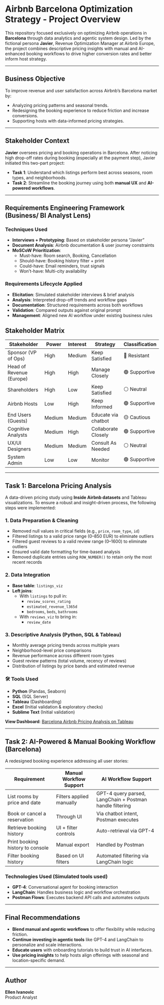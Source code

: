# Airbnb Barcelona Optimization Strategy - Project Overview 

This repository focused exclusively on optimizing Airbnb operations in **Barcelona** through data analytics and agentic system design. Led by the fictional persona **Javier**, Revenue Optimization Manager at Airbnb Europe, the project combines descriptive pricing insights with manual and AI-enhanced booking workflows to drive higher conversion rates and better inform host strategy.

---

## Business Objective

To improve revenue and user satisfaction across Airbnb’s Barcelona market by:
- Analyzing pricing patterns and seasonal trends.
- Redesigning the booking experience to reduce friction and increase conversions.
- Supporting hosts with data-informed pricing strategies.

---

## Stakeholder Context

**Javier** oversees pricing and booking operations in Barcelona. After noticing high drop-off rates during booking (especially at the payment step), Javier initiated this two-part project:
- **Task 1**: Understand which listings perform best across seasons, room types, and neighborhoods.
- **Task 2**: Streamline the booking journey using both **manual UX** and **AI-powered workflows**.

---

## Requirements Engineering Framework (Business/ BI Analyst Lens)

### Techniques Used

- **Interviews + Prototyping**: Based on stakeholder persona “Javier”
- **Document Analysis**: Airbnb documentation & user journey constraints
- **MoSCoW Prioritization**:
  - Must-have: Room search, Booking, Cancellation
  - Should-have: Booking history filter + print
  - Could-have: Email reminders, trust signals
  - Won’t-have: Multi-city availability

### Requirements Lifecycle Applied

- **Elicitation**: Simulated stakeholder interviews & brief analysis
- **Analysis**: Interpreted drop-off trends and workflow gaps
- **Documentation**: Structured requirements across both workflows
- **Validation**: Compared outputs against original prompt
- **Management**: Aligned new AI workflow under existing business rules

## Stakeholder Matrix

| Stakeholder                  | Power  | Interest | Strategy             | Classification |
| ---------------------------- | ------ | -------- | -------------------- | -------------- |
| Sponsor (VP of Ops)          | High   | Medium   | Keep Satisfied        | 🔴 Resistant    |
| Head of Revenue (Europe)     | High   | High     | Manage Closely        | 🟢 Supportive   |
| Shareholders                 | High   | Low      | Keep Satisfied        | ⚪ Neutral      |
| Airbnb Hosts                 | Low    | High     | Keep Informed         | 🟢 Supportive   |
| End Users (Guests)           | Medium | Medium   | Educate via chatbot   | 🟡 Cautious     |
| Cognitive Analysts           | Medium | High     | Collaborate Closely   | 🟢 Supportive   |
| UX/UI Designers              | Medium | Medium   | Consult As Needed     | ⚪ Neutral      |
| System Admin                 | Low    | Low      | Monitor               | 🟢 Supportive   |

---

## Task 1: Barcelona Pricing Analysis

A data-driven pricing study using **Inside Airbnb datasets** and Tableau visualizations. To ensure a robust and insight-driven process, the following steps were implemented:

### 1. Data Preparation & Cleaning
- Removed null values in critical fields (e.g., `price`, `room_type`, `id`)
- Filtered listings to a valid price range (0–850 EUR) to eliminate outliers
- Filtered guest reviews to a valid review range (0–1600) to eliminate outliers
- Ensured valid date formatting for time-based analysis
- Removed duplicate entries using `ROW_NUMBER()` to retain only the most recent records

### 2. Data Integration
- **Base table**: `listings_viz`
- **Left joins**:
  - With `listings` to pull in:
    - `review_scores_rating`
    - `estimated_revenue_l365d`
    - `bedrooms`, `beds`, `bathrooms`
  - With `reviews_viz` to bring in:
    - `review_date`

### 3. Descriptive Analysis (Python, SQL & Tableau)
- Monthly average pricing trends across multiple years
- Neighborhood-level price comparisons
- Revenue performance across different room types
- Guest review patterns (total volume, recency of reviews)
- Distribution of listings by price bands and estimated revenue

### 🛠️ Tools Used
- **Python** (Pandas, Seaborn)
- **SQL** (SQL Server)
- **Tableau** (Dashboarding)
- **Excel** (Initial validation & exploratory checks)
- **Sublime Text** (Initial validation)


**View Dashboard**: [Barcelona Airbnb Pricing Analysis on Tableau](https://public.tableau.com/views/BarcelonaAirbnbPricingAnalysis/Dashboard2)

---

## Task 2: AI-Powered & Manual Booking Workflow (Barcelona)

A redesigned booking experience addressing all user stories:

| Requirement                          | Manual Workflow Support | AI Workflow Support |
|--------------------------------------|--------------------------|----------------------|
| List rooms by price and date         | Filters applied manually | GPT-4 query parsed, LangChain + Postman handle filtering |
| Book or cancel a reservation         | Through UI             | Via chatbot intent, Postman executes |
| Retrieve booking history             | UI + filter controls   | Auto-retrieval via GPT-4 |
| Print booking history to console     | Manual export          | Handled by Postman |
| Filter booking history               | Based on UI filters    | Automated filtering via LangChain logic |

### Technologies Used (Simulated tools used)

- **GPT-4**: Conversational agent for booking interaction
- **LangChain**: Handles business logic and workflow orchestration
- **Postman Flows**: Executes backend API calls and automates outputs

---

## Final Recommendations

- **Blend manual and agentic workflows** to offer flexibility while reducing friction.
- **Continue investing in agentic tools** like GPT-4 and LangChain to personalize and scale interactions.
- **Educate users** with onboarding tutorials to build trust in AI interfaces.
- **Use pricing insights** to help hosts align offerings with seasonal and location-specific demand.

---

## Author
**Ellen Ivanovic**  
Product Analyst
